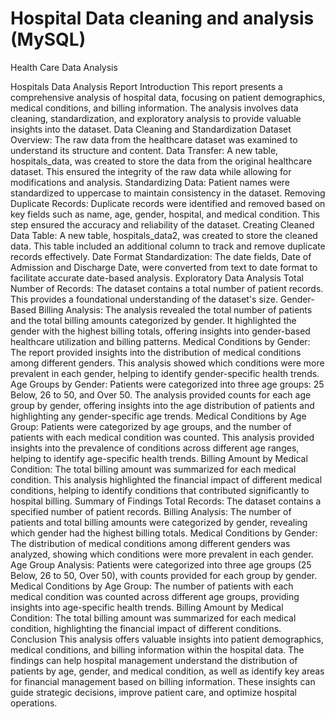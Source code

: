 # Hospital Data cleaning and analysis (MySQL)

Health Care Data Analysis

Hospitals Data Analysis Report
Introduction
This report presents a comprehensive analysis of hospital data, focusing on patient demographics, medical conditions, and billing information. The analysis involves data cleaning, standardization, and exploratory analysis to provide valuable insights into the dataset.
Data Cleaning and Standardization
Dataset Overview:
The raw data from the healthcare dataset was examined to understand its structure and content.
Data Transfer:
A new table, hospitals_data, was created to store the data from the original healthcare dataset. This ensured the integrity of the raw data while allowing for modifications and analysis.
Standardizing Data:
Patient names were standardized to uppercase to maintain consistency in the dataset.
Removing Duplicate Records:
Duplicate records were identified and removed based on key fields such as name, age, gender, hospital, and medical condition. This step ensured the accuracy and reliability of the dataset.
Creating Cleaned Data Table:
A new table, hospitals_data2, was created to store the cleaned data. This table included an additional column to track and remove duplicate records effectively.
Date Format Standardization:
The date fields, Date of Admission and Discharge Date, were converted from text to date format to facilitate accurate date-based analysis.
Exploratory Data Analysis
Total Number of Records:
The dataset contains a total number of patient records. This provides a foundational understanding of the dataset's size.
Gender-Based Billing Analysis:
The analysis revealed the total number of patients and the total billing amounts categorized by gender. It highlighted the gender with the highest billing totals, offering insights into gender-based healthcare utilization and billing patterns.
Medical Conditions by Gender:
The report provided insights into the distribution of medical conditions among different genders. This analysis showed which conditions were more prevalent in each gender, helping to identify gender-specific health trends.
Age Groups by Gender:
Patients were categorized into three age groups: 25 Below, 26 to 50, and Over 50. The analysis provided counts for each age group by gender, offering insights into the age distribution of patients and highlighting any gender-specific age trends.
Medical Conditions by Age Group:
Patients were categorized by age groups, and the number of patients with each medical condition was counted. This analysis provided insights into the prevalence of conditions across different age ranges, helping to identify age-specific health trends.
Billing Amount by Medical Condition:
The total billing amount was summarized for each medical condition. This analysis highlighted the financial impact of different medical conditions, helping to identify conditions that contributed significantly to hospital billing.
Summary of Findings
Total Records: The dataset contains a specified number of patient records.
Billing Analysis: The number of patients and total billing amounts were categorized by gender, revealing which gender had the highest billing totals.
Medical Conditions by Gender: The distribution of medical conditions among different genders was analyzed, showing which conditions were more prevalent in each gender.
Age Group Analysis: Patients were categorized into three age groups (25 Below, 26 to 50, Over 50), with counts provided for each group by gender.
Medical Conditions by Age Group: The number of patients with each medical condition was counted across different age groups, providing insights into age-specific health trends.
Billing Amount by Medical Condition: The total billing amount was summarized for each medical condition, highlighting the financial impact of different conditions.
Conclusion
This analysis offers valuable insights into patient demographics, medical conditions, and billing information within the hospital data. The findings can help hospital management understand the distribution of patients by age, gender, and medical condition, as well as identify key areas for financial management based on billing information. These insights can guide strategic decisions, improve patient care, and optimize hospital operations.
